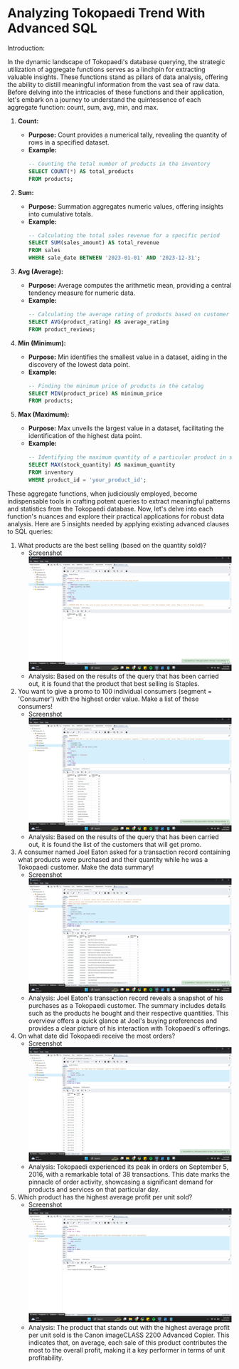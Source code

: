 # Analyzing Tokopaedi Trend With Advanced SQL

Introduction:

In the dynamic landscape of Tokopaedi's database querying, the strategic utilization of aggregate functions serves as a linchpin for extracting valuable insights. These functions stand as pillars of data analysis, offering the ability to distill meaningful information from the vast sea of raw data. Before delving into the intricacies of these functions and their application, let's embark on a journey to understand the quintessence of each aggregate function: count, sum, avg, min, and max.

1. **Count:**
   - **Purpose:** Count provides a numerical tally, revealing the quantity of rows in a specified dataset.
   - **Example:**
     ```sql
     -- Counting the total number of products in the inventory
     SELECT COUNT(*) AS total_products
     FROM products;
     ```

2. **Sum:**
   - **Purpose:** Summation aggregates numeric values, offering insights into cumulative totals.
   - **Example:**
     ```sql
     -- Calculating the total sales revenue for a specific period
     SELECT SUM(sales_amount) AS total_revenue
     FROM sales
     WHERE sale_date BETWEEN '2023-01-01' AND '2023-12-31';
     ```

3. **Avg (Average):**
   - **Purpose:** Average computes the arithmetic mean, providing a central tendency measure for numeric data.
   - **Example:**
     ```sql
     -- Calculating the average rating of products based on customer reviews
     SELECT AVG(product_rating) AS average_rating
     FROM product_reviews;
     ```

4. **Min (Minimum):**
   - **Purpose:** Min identifies the smallest value in a dataset, aiding in the discovery of the lowest data point.
   - **Example:**
     ```sql
     -- Finding the minimum price of products in the catalog
     SELECT MIN(product_price) AS minimum_price
     FROM products;
     ```

5. **Max (Maximum):**
   - **Purpose:** Max unveils the largest value in a dataset, facilitating the identification of the highest data point.
   - **Example:**
     ```sql
     -- Identifying the maximum quantity of a particular product in stock
     SELECT MAX(stock_quantity) AS maximum_quantity
     FROM inventory
     WHERE product_id = 'your_product_id';
     ```

These aggregate functions, when judiciously employed, become indispensable tools in crafting potent queries to extract meaningful patterns and statistics from the Tokopaedi database. Now, let's delve into each function's nuances and explore their practical applications for robust data analysis. Here are 5 insights needed by applying existing advanced clauses to SQL queries:
1. What products are the best selling (based on the quantity sold)?
   - Screenshot
     ![Alt Text](https://github.com/LYRA0794/Analyzing-Tokopaedi-Trend-With-Advanced-SQL/blob/main/Outputs/1.png)
   - Analysis: Based on the results of the query that has been carried out, it is found that the product that best selling is Staples.
2. You want to give a promo to 100 individual consumers (segment = 'Consumer') with the highest order value. Make a list of these consumers!
   - Screenshot
     ![Alt Text](https://github.com/LYRA0794/Analyzing-Tokopaedi-Trend-With-Advanced-SQL/blob/main/Outputs/2.png)
   - Analysis: Based on the results of the query that has been carried out, it is found the list of the customers that will get promo.
3. A consumer named Joel Eaton asked for a transaction record containing what products were purchased and their quantity while he was a Tokopaedi customer. Make the data summary!
   - Screenshot
     ![Alt Text](https://github.com/LYRA0794/Analyzing-Tokopaedi-Trend-With-Advanced-SQL/blob/main/Outputs/3.png)
   - Analysis: Joel Eaton's transaction record reveals a snapshot of his purchases as a Tokopaedi customer. The summary includes details such as the products he bought and their respective quantities. This overview offers a quick glance at Joel's buying preferences and provides a clear picture of his interaction with Tokopaedi's offerings.
4. On what date did Tokopaedi receive the most orders?
   - Screenshot
     ![Alt Text](https://github.com/LYRA0794/Analyzing-Tokopaedi-Trend-With-Advanced-SQL/blob/main/Outputs/4.png)
   - Analysis: Tokopaedi experienced its peak in orders on September 5, 2016, with a remarkable total of 38 transactions. This date marks the pinnacle of order activity, showcasing a significant demand for products and services on that particular day.
5. Which product has the highest average profit per unit sold?
   - Screenshot
     ![Alt Text](https://github.com/LYRA0794/Analyzing-Tokopaedi-Trend-With-Advanced-SQL/blob/main/Outputs/5.png)
   - Analysis: The product that stands out with the highest average profit per unit sold is the Canon imageCLASS 2200 Advanced Copier. This indicates that, on average, each sale of this product contributes the most to the overall profit, making it a key performer in terms of unit profitability.
